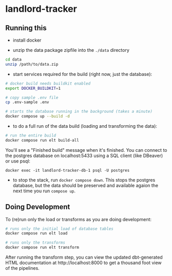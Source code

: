 # landlord-tracker

## Running this

* install docker

* unzip the data package zipfile into the `./data` directory

```sh
cd data
unzip /path/to/data.zip
```

* start services required for the build (right now, just the database):

```sh
# docker build needs buildkit enabled
export DOCKER_BUILDKIT=1

# copy sample .env file
cp .env-sample .env

# starts the database running in the background (takes a minute)
docker compose up --build -d
```

* to do a full run of the data build (loading and transforming the data):

```sh
# run the entire build
docker compose run elt build-all
```

You'll see a "Finished build" message when it's finished. You can connect to
the postgres database on localhost:5433 using a SQL client (like DBeaver) or use psql:

```docker exec -it landlord-tracker-db-1 psql -U postgres```

* to stop the stack, run `docker compose down`. This stops the postgres
database, but the data should be preserved and available agaion the next time
you run `compose up`.

## Doing Development

To (re)run only the load or transforms as you are doing development:

```sh
# runs only the initial load of database tables
docker compose run elt load

# runs only the transforms
docker compose run elt transform
```

After running the transform step, you can view the updated dbt-generated
HTML documentation at http://localhost:8000 to get a thousand foot view of
the pipelines.
